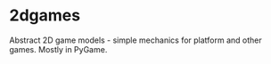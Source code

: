 2dgames
=======

Abstract 2D game models - simple mechanics for platform and other games. Mostly in PyGame.
